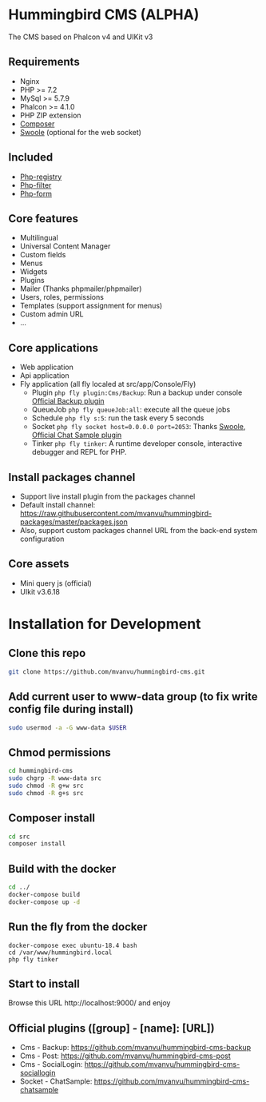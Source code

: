 # Hummingbird CMS (ALPHA)
The CMS based on Phalcon v4 and UIKit v3

## Requirements
- Nginx
- PHP >= 7.2
- MySql >= 5.7.9
- Phalcon >= 4.1.0
- PHP ZIP extension
- <a href="https://getcomposer.org/doc/00-intro.md#installation-linux-unix-osx" rel="nofollow">Composer</a>
- <a href="https://github.com/swoole/swoole-src">Swoole</a> (optional for the web socket)

## Included
- <a href="https://github.com/mvanvu/php-registry">Php-registry</a>
- <a href="https://github.com/mvanvu/php-filter">Php-filter</a>
- <a href="https://github.com/mvanvu/php-form">Php-form</a>

## Core features
- Multilingual
- Universal Content Manager
- Custom fields
- Menus
- Widgets
- Plugins
- Mailer (Thanks phpmailer/phpmailer)
- Users, roles, permissions
- Templates (support assignment for menus)
- Custom admin URL
- ...

## Core applications
- Web application
- Api application
- Fly application (all fly localed at src/app/Console/Fly)
    + Plugin `php fly plugin:Cms/Backup`: Run a backup under console <a href="https://github.com/mvanvu/hummingbird-cms-backup">Official Backup plugin</a>
    + QueueJob `php fly queueJob:all`: execute all the queue jobs
    + Schedule `php fly s:5`: run the task every 5 seconds 
    + Socket `php fly socket host=0.0.0.0 port=2053`: Thanks <a href="https://github.com/swoole/swoole-src">Swoole</a>, <a href="https://github.com/mvanvu/hummingbird-cms-chatsample">Official Chat Sample plugin</a>
    + Tinker `php fly tinker`: A runtime developer console, interactive debugger and REPL for PHP.

## Install packages channel
- Support live install plugin from the packages channel
- Default install channel: https://raw.githubusercontent.com/mvanvu/hummingbird-packages/master/packages.json
- Also, support custom packages channel URL from the back-end system configuration

## Core assets
- Mini query js (official)
- UIkit v3.6.18

# Installation for Development
## Clone this repo
```sh
git clone https://github.com/mvanvu/hummingbird-cms.git
```

## Add current user to www-data group (to fix write config file during install)
```sh
sudo usermod -a -G www-data $USER
```

## Chmod permissions
```sh
cd hummingbird-cms
sudo chgrp -R www-data src
sudo chmod -R g+w src
sudo chmod -R g+s src
```

## Composer install
```sh
cd src
composer install
```

## Build with the docker
```sh
cd ../
docker-compose build
docker-compose up -d
```

## Run the fly from the docker
```
docker-compose exec ubuntu-18.4 bash
cd /var/www/hummingbird.local
php fly tinker
```

## Start to install
Browse this URL http://localhost:9000/ and enjoy

## Official plugins ([group] - [name]: [URL])
- Cms - Backup: https://github.com/mvanvu/hummingbird-cms-backup
- Cms - Post: https://github.com/mvanvu/hummingbird-cms-post
- Cms - SocialLogin: https://github.com/mvanvu/hummingbird-cms-sociallogin
- Socket - ChatSample: https://github.com/mvanvu/hummingbird-cms-chatsample
